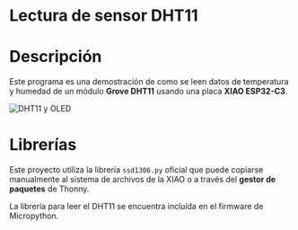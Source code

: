 # Lectura de sensor DHT11

# Descripción
Este programa es una demostración de como se leen datos de temperatura y humedad de un módulo **Grove DHT11** usando una placa **XIAO ESP32-C3**.

![DHT11 y OLED](images/C3DHT11Oled.jpg)

# Librerías
Este proyecto utiliza la librería `ssd1306.py` oficial que puede copiarse manualmente al sistema de archivos de la XIAO o a través del **gestor de paquetes** de Thonny.

La librería para leer el DHT11 se encuentra incluída en el firmware de Micropython.
